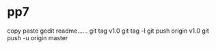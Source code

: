 # pp7

copy paste
gedit readme......
git tag v1.0
git tag -l
git push origin v1.0
git push -u origin master
